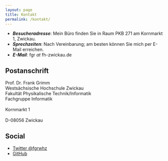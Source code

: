 ```yaml
---
layout: page
title: Kontakt
permalink: /kontakt/
---
```


* _**Besucheradresse**_: Mein Büro finden Sie in Raum PKB 271 am Kornmarkt 1, Zwickau.
* _**Sprechzeiten**_: Nach Vereinbarung; am besten können Sie mich per E-Mail erreichen.
* _**E-Mail**_: fgr _at_ fh-zwickau.de

## Postanschrift

Prof. Dr. Frank Grimm<br/>
Westsächsische Hochschule Zwickau<br/>
Fakultät Physikalische Technik/Informatik<br/>
Fachgruppe Informatik<br/>
<br/>
Kornmarkt 1<br/>
<br/>
D-08056 Zwickau

## Social

- [Twitter @fgrwhz](https://twitter.com/fgrwhz)
- [GitHub](https://github.com/fgr)
